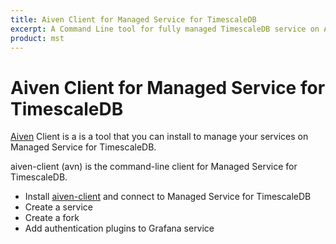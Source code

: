 ```yaml
---
title: Aiven Client for Managed Service for TimescaleDB
excerpt: A Command Line tool for fully managed TimescaleDB service on AWS, Azure, or GCP.
product: mst
---
```


# Aiven Client for Managed Service for TimescaleDB

[Aiven](https://aiven.io/) Client is a is a tool that you can install to manage
your services on Managed Service for TimescaleDB.

aiven-client (avn) is the command-line client for Managed Service for TimescaleDB.

*   Install [aiven-client][aiven-install] and connect to Managed Service for TimescaleDB
*   Create a service
*   Create a fork
*   Add authentication plugins to Grafana service

[aiven-install]: /mst/:currentVersion:/aiven-client-install/